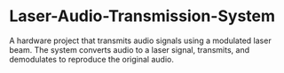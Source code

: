 # Laser-Audio-Transmission-System
A hardware project that transmits audio signals using a modulated laser beam. The system converts audio to a laser signal, transmits, and demodulates to reproduce the original audio.
